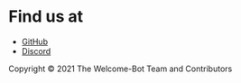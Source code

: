 # Find us at

- [GitHub](https://github.com/Welcome-Bot)
- [Discord](https://dsc.gg/welcome-bot-guild)

Copyright © 2021 The Welcome-Bot Team and Contributors

